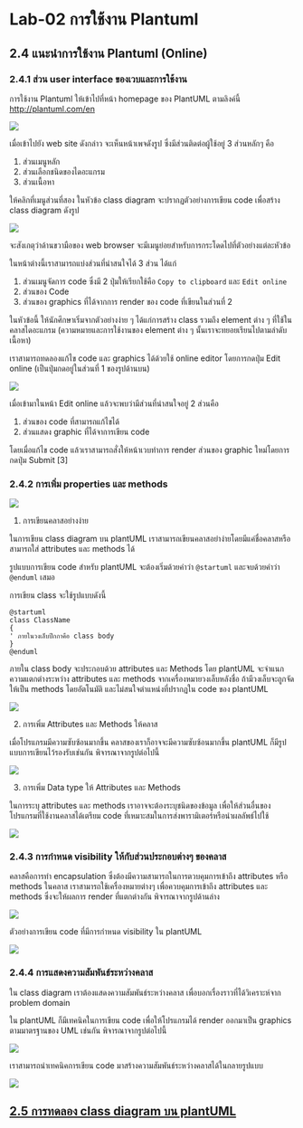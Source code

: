 # Lab-02 การใช้งาน Plantuml 

## 2.4 แนะนำการใช้งาน Plantuml (Online)

### 2.4.1 ส่วน user interface ของเวบและการใช้งาน
การใช้งาน Plantuml ให้เข้าไปที่หน้า homepage  ของ PlantUML ตามลิงค์นี้  http://plantuml.com/en 


![](./Pictures/Pict-15-PlantUML-Homepage.png)

เมื่อเข้าไปยัง web site ดังกล่าว จะเห็นหน้าเพจดังรูป ซึ่งมีส่วนติดต่อผู้ใช้อยู่ 3 ส่วนหลักๆ คือ 

1. ส่วนเมนูหลัก
2. ส่วนเลือกชนิดของไดอะแกรม
3. ส่วนเนื้อหา

ให้คลิกที่เมนูส่วนที่สอง ในหัวข้อ class diagram จะปรากฏตัวอย่างการเขียน code เพื่อสร้าง class diagram ดังรูป



![](./Pictures/Pict-16-Class-diagram-example.png)

จะสังเกตุว่าด้านขวามือของ web browser จะมีเมนูย่อยสำหรับการกระโดดไปที่ตัวอย่างแต่ละหัวข้อ

ในหน้าต่างนี้เราสามารถแบ่งส่วนที่น่าสนใจได้ 3 ส่วน ได้แก่

1. ส่วนเมนูจัดการ code ซึ่งมี 2 ปุ่มให้เรียกใช้คือ `Copy to clipboard` และ `Edit online`
2. ส่วนของ Code
3. ส่วนของ graphics ที่ได้จากการ render ของ code ที่เขียนในส่วนที่ 2 

ในหัวข้อนี้ ให้นักศึกษาเริ่มจากตัวอย่างง่าย ๆ ได้แก่การสร้าง class รวมถึง element ต่าง ๆ ที่ใช้ในคลาสไดอะแกรม (ความหมายและการใช้งานของ element ต่าง ๆ นั้นเราจะทยอยเรียนไปตามลำดับเนื้อหา)  

เราสามารถทดลองแก้ไข code และ graphics ได้ด้วยใช้ online editor โดยการกดปุ่ม Edit online (เป็นปุ่มกดอยู่ในส่วนที่ 1 ของรูปด้านบน)


![](./Pictures/Pict-17-Class-diagram-edit-online.png)

เมื่อเข้ามาในหน้า Edit online แล้วจะพบว่ามีส่วนที่น่าสนใจอยู่ 2 ส่วนคือ 

1. ส่วนของ code ที่สามารถแก้ไขได้
2. ส่วนแสดง graphic ที่ได้จาการเขียน code 

โดยเมื่อแก้ไข code แล้วเราสามารถสั่งให้หน้าเวบทำการ render ส่วนของ graphic ใหม่โดยการกดปุ่ม Submit [3]

### 2.4.2 การเพิ่ม properties และ methods 


![](./Pictures/Pict-18-Class-with-Attributes_and_Methods.png)


1. การเขียนคลาสอย่างง่าย

ในการเขียน class diagram บน plantUML เราสามารถเขียนคลาสอย่าง่ายโดยมีแค่ชื่อคลาสหรือสามารถใส่ attributes และ methods ได้ 


รูปแบบการเขียน  code สำหรับ plantUML จะต้องเริ่มด้วยคำว่า `@startuml` และจบด้วยคำว่า `@enduml` เสมอ

การเขียน class จะใช้รูปแบบดังนี้

``` plantuml
@startuml
class ClassName
{
' ภายในวงเล็บปีกกาคือ class body   
}
@enduml
```

ภายใน class body จะประกอบด้วย attributes และ Methods โดย plantUML จะจำแนกความแตกต่างระหว่าง attributes และ methods  จากเครื่องหมายวงเล็บหลังชื่อ ถ้ามีวงเล็บจะถูกจัดให้เป็น methods โดยอัตโนมัติ และไม่สนใจตำแหน่งที่ปรากฏใน code ของ plantUML

![](./Pictures/Pict-19-Class-Simple.png)

2. การเพิ่ม Attributes และ Methods ให้คลาส

เมื่อโปรแกรมมีความซับซ้อนมากขึ้น คลาสของเราก็อาจจะมีความซับซ้อนมากขึ้น plantUML ก็มีรูปแบบการเขียนไว้รองรับเช่นกัน พิจารณาจากรูปต่อไปนี้


![](./Pictures/Pict-20-Class-more.png)

3. การเพิ่ม Data type ให้ Attributes และ Methods 

ในการระบุ attributes และ methods เราอาจจะต้องระบุชนิดของข้อมูล เพื่อให้ส่วนอื่นของโปรแกรมที่ใช้งานคลาสได้เตรียม code ที่เหมาะสมในการส่งพารามิเตอร์หรือนำผลลัพธ์ไปใช้

![](./Pictures/Pict-21-Class-add-data-type.png)

### 2.4.3 การกำหนด  visibility ให้กับส่วนประกอบต่างๆ ของคลาส 

คลาสคือการทำ encapsulation ซึ่งต้องมีความสามารถในการตวบคุมการเข้าถึง attributes หรือ methods ในคลาส เราสามารถใช้เครื่องหมายต่างๆ เพื่อควบคุมการเข้าถึง attributes และ methods ซึ่งจะให้ผลการ render ที่แตกต่างกัน พิจารณาจากรูปด้านล่าง

![](./Pictures/Pict-22-Class-Defining-visibility.png)


ตัวอย่างการเขียน code ที่มีการกำหนด visibility ใน plantUML

![](./Pictures/Pict-23-Class-Book-with-visibility.png)

### 2.4.4 การแสดงความสัมพันธ์ระหว่างคลาส 

ใน class diagram เราต้องแสดงความสัมพันธ์ระหว่างคลาส เพื่อบอกเรื่องราวที่ได้วิเคราะห์จาก problem domain 

ใน plantUML ก็มีเทคนิคในการเขียน code เพื่อให้โปรแกรมได้ render ออกมาเป็น graphics ตามมาตรฐานของ UML เช่นกัน พิจารณาจากรูปต่อไปนี้

![](./Pictures/Pict-24-Relations-between-classes.png)

เราสามารถนำเทคนิคการเขียน code มาสร้างความสัมพันธ์ระหว่างคลาสได้ในกลายรูปแบบ

![](./Pictures/Pict-25-Relations-between-classes-examples.png)


## [2.5 การทดลอง class diagram บน plantUML](./Lab-02-part-3.md) 
